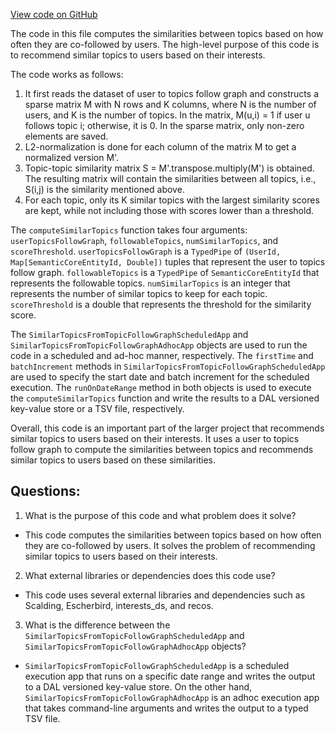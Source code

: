 [View code on GitHub](https://github.com/misbahsy/the-algorithm/src/scala/com/twitter/simclusters_v2/scalding/topic_recommendations/SimilarTopicsFromTopicFollowGraphApp.scala)

The code in this file computes the similarities between topics based on how often they are co-followed by users. The high-level purpose of this code is to recommend similar topics to users based on their interests. 

The code works as follows:
1. It first reads the dataset of user to topics follow graph and constructs a sparse matrix M with N rows and K columns, where N is the number of users, and K is the number of topics. In the matrix, M(u,i) = 1 if user u follows topic i; otherwise, it is 0. In the sparse matrix, only non-zero elements are saved.
2. L2-normalization is done for each column of the matrix M to get a normalized version M'.
3. Topic-topic similarity matrix S = M'.transpose.multiply(M') is obtained. The resulting matrix will contain the similarities between all topics, i.e., S(i,j) is the similarity mentioned above.
4. For each topic, only its K similar topics with the largest similarity scores are kept, while not including those with scores lower than a threshold.

The `computeSimilarTopics` function takes four arguments: `userTopicsFollowGraph`, `followableTopics`, `numSimilarTopics`, and `scoreThreshold`. `userTopicsFollowGraph` is a `TypedPipe` of `(UserId, Map[SemanticCoreEntityId, Double])` tuples that represent the user to topics follow graph. `followableTopics` is a `TypedPipe` of `SemanticCoreEntityId` that represents the followable topics. `numSimilarTopics` is an integer that represents the number of similar topics to keep for each topic. `scoreThreshold` is a double that represents the threshold for the similarity score.

The `SimilarTopicsFromTopicFollowGraphScheduledApp` and `SimilarTopicsFromTopicFollowGraphAdhocApp` objects are used to run the code in a scheduled and ad-hoc manner, respectively. The `firstTime` and `batchIncrement` methods in `SimilarTopicsFromTopicFollowGraphScheduledApp` are used to specify the start date and batch increment for the scheduled execution. The `runOnDateRange` method in both objects is used to execute the `computeSimilarTopics` function and write the results to a DAL versioned key-value store or a TSV file, respectively.

Overall, this code is an important part of the larger project that recommends similar topics to users based on their interests. It uses a user to topics follow graph to compute the similarities between topics and recommends similar topics to users based on these similarities.
## Questions: 
 1. What is the purpose of this code and what problem does it solve?
- This code computes the similarities between topics based on how often they are co-followed by users. It solves the problem of recommending similar topics to users based on their interests.

2. What external libraries or dependencies does this code use?
- This code uses several external libraries and dependencies such as Scalding, Escherbird, interests_ds, and recos.

3. What is the difference between the `SimilarTopicsFromTopicFollowGraphScheduledApp` and `SimilarTopicsFromTopicFollowGraphAdhocApp` objects?
- `SimilarTopicsFromTopicFollowGraphScheduledApp` is a scheduled execution app that runs on a specific date range and writes the output to a DAL versioned key-value store. On the other hand, `SimilarTopicsFromTopicFollowGraphAdhocApp` is an adhoc execution app that takes command-line arguments and writes the output to a typed TSV file.